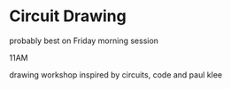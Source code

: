 # Circuit Drawing 

probably best on Friday morning session 

11AM 

drawing workshop inspired by circuits, code and paul klee 